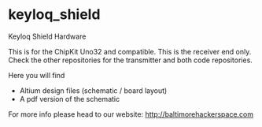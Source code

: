 keyloq_shield
=============

Keyloq Shield Hardware

This is for the ChipKit Uno32 and compatible.
This is the receiver end only.  Check the other repositories for the transmitter and both code repositories.

Here you will find
* Altium design files (schematic / board layout)
* A pdf version of the schematic

For more info please head to our website:
http://baltimorehackerspace.com

